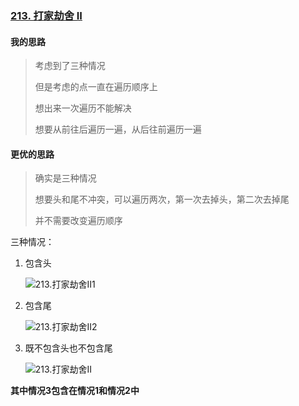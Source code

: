 ### [213. 打家劫舍 II](https://leetcode-cn.com/problems/house-robber-ii/)

#### 我的思路

> 考虑到了三种情况
>
> 但是考虑的点一直在遍历顺序上
>
> 想出来一次遍历不能解决
>
> 想要从前往后遍历一遍，从后往前遍历一遍

#### 更优的思路

> 确实是三种情况
>
> 想要头和尾不冲突，可以遍历两次，第一次去掉头，第二次去掉尾
>
> 并不需要改变遍历顺序

三种情况：

1. 包含头

   ![213.打家劫舍II1](https://buketyzl.oss-cn-qingdao.aliyuncs.com/20210129160821374.jpg)

2. 包含尾

   ![213.打家劫舍II2](https://buketyzl.oss-cn-qingdao.aliyuncs.com/20210129160842491.jpg)

3. 既不包含头也不包含尾

   ![213.打家劫舍II](https://buketyzl.oss-cn-qingdao.aliyuncs.com/20210129160748643.jpg)

**其中情况3包含在情况1和情况2中**
